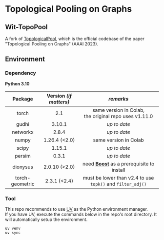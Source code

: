 # Topological Pooling on Graphs

## Wit-TopoPool

A fork of [TopologicalPool](https://github.com/topologicalpooling/TopologicalPool), which is the official codebase of the paper "Topological Pooling on Graphs" (AAAI 2023).

## Environment

### Dependency

**Python 3.10**

|    **Package**  | **Version** *(if matters)* | *remarks* |
|:---------------:|:-------------:|:--:|
|      torch      |    2.1        | same version in Colab,<br>the original repo uses v1.11.0 |
|      gudhi      |    3.10.1     | *up to date* |
|     networkx    |    2.8.4      | *up to date* |
|      numpy      | 1.26.4 (<2.0) | same version in Colab |
|      scipy      |    1.15.1     | *up to date* |
|      persim     |    0.3.1      | *up to date* |
|     dionysus    | 2.0.10 (>2.0) | need [**Boost**](https://formulae.brew.sh/formula/boost-python3) as a prerequisite to install |
| torch-geometric | 2.3.1 (<2.4)  | must be lower than v2.4 to use `topk()` and `filter_adj()` |

### Tool

This repo recommends to use [UV](https://docs.astral.sh/uv/getting-started/installation/#homebrew) as the Python environment manager.  
If you have UV, execute the commands below in the repo's root directory. It will automatically setup the environment.

```shell
uv venv
uv sync
```